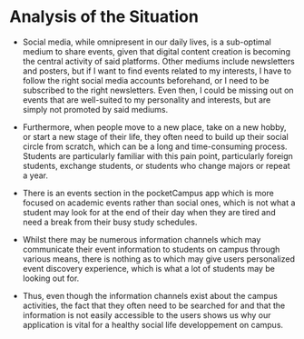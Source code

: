 # Analysis of the Situation

* Social media, while omnipresent in our daily lives, is a sub-optimal medium to share events, given that digital content creation is becoming the central activity of said platforms. Other mediums include newsletters and posters, but if I want to find events related to my interests, I have to follow the right social media accounts beforehand, or I need to be subscribed to the right newsletters. Even then, I could be missing out on events that are well-suited to my personality and interests, but are simply not promoted by said mediums.

* Furthermore, when people move to a new place, take on a new hobby, or start a new stage of their life, they often need to build up their social circle from scratch, which can be a long and time-consuming process. Students are particularly familiar with this pain point, particularly foreign students, exchange students, or students who change majors or repeat a year.

* There is an events section in the pocketCampus app which is more focused on academic events rather than social ones, which is not what a student may look for at the end of their day when they are tired and need a break from their busy study schedules.

* Whilst there may be numerous information channels which may communicate their event information to students on campus through various means, there is nothing as to which may give users personalized event discovery experience, which is what a lot of students may be looking out for. 

* Thus, even though the information channels exist about the campus activities, the fact that they often need to be searched for and that the information is not easily accessible to the users shows us why our application is vital for a healthy social life developpement on campus.
